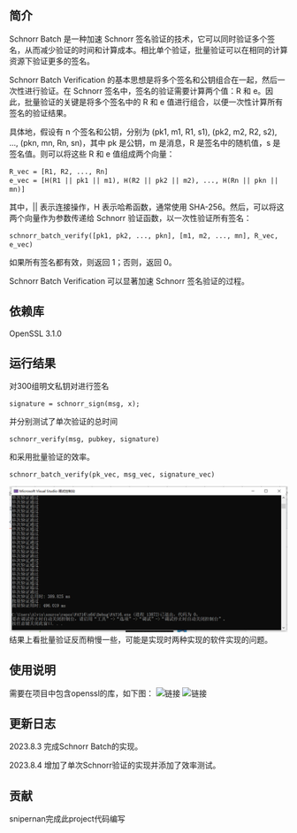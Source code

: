 
## 简介

Schnorr Batch  是一种加速 Schnorr 签名验证的技术，它可以同时验证多个签名，从而减少验证的时间和计算成本。相比单个验证，批量验证可以在相同的计算资源下验证更多的签名。

Schnorr Batch Verification 的基本思想是将多个签名和公钥组合在一起，然后一次性进行验证。在 Schnorr 签名中，签名的验证需要计算两个值：R 和 e。因此，批量验证的关键是将多个签名中的 R 和 e 值进行组合，以便一次性计算所有签名的验证结果。

具体地，假设有 n 个签名和公钥，分别为 (pk1, m1, R1, s1), (pk2, m2, R2, s2), ..., (pkn, mn, Rn, sn)，其中 pk 是公钥，m 是消息，R 是签名中的随机值，s 是签名值。则可以将这些 R 和 e 值组成两个向量：

```
R_vec = [R1, R2, ..., Rn]
e_vec = [H(R1 || pk1 || m1), H(R2 || pk2 || m2), ..., H(Rn || pkn || mn)]
```

其中，|| 表示连接操作，H 表示哈希函数，通常使用 SHA-256。然后，可以将这两个向量作为参数传递给 Schnorr 验证函数，以一次性验证所有签名：

```
schnorr_batch_verify([pk1, pk2, ..., pkn], [m1, m2, ..., mn], R_vec, e_vec)
```

如果所有签名都有效，则返回 1；否则，返回 0。

Schnorr Batch Verification 可以显著加速 Schnorr 签名验证的过程。
## 依赖库
OpenSSL 3.1.0

## 运行结果
对300组明文私钥对进行签名

    signature = schnorr_sign(msg, x);

并分别测试了单次验证的总时间

    schnorr_verify(msg, pubkey, signature)

和采用批量验证的效率。

    schnorr_batch_verify(pk_vec, msg_vec, signature_vec)

![运行结果](https://github.com/snipernan/SDU23-CryptoRepo/blob/main/Project21%20Schnorr%20Bacth/figure/aaced5eb909d314a91b8620bf2d7b4e.png)
结果上看批量验证反而稍慢一些，可能是实现时两种实现的软件实现的问题。

## 使用说明
需要在项目中包含openssl的库，如下图：
![链接](https://github.com/snipernan/SDU23-CryptoRepo/blob/main/Project1%20implement%20the%20na%C3%AFve%20birthday%20attack%20of%20reduced%20SM3/figure/1.png)
![链接](https://github.com/snipernan/SDU23-CryptoRepo/blob/main/Project1%20implement%20the%20na%C3%AFve%20birthday%20attack%20of%20reduced%20SM3/figure/2.png)

## 更新日志
2023.8.3 完成Schnorr Batch的实现。

2023.8.4 增加了单次Schnorr验证的实现并添加了效率测试。

## 贡献
snipernan完成此project代码编写

